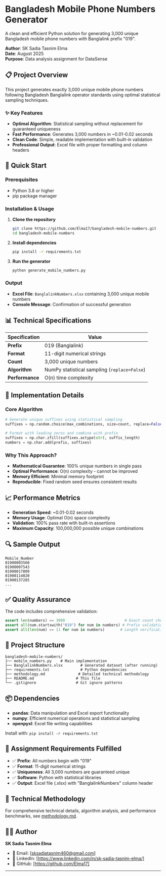 # Bangladesh Mobile Phone Numbers Generator

A clean and efficient Python solution for generating 3,000 unique Bangladesh mobile phone numbers with Banglalink prefix "019".

**Author**: SK Sadia Tasnim Elma  
**Date**: August 2025  
**Purpose**: Data analysis assignment for DataSense

## 📋 Project Overview

This project generates exactly 3,000 unique mobile phone numbers following Bangladesh Banglalink operator standards using optimal statistical sampling techniques.

### ✨ Key Features

- **Optimal Algorithm**: Statistical sampling without replacement for guaranteed uniqueness
- **Fast Performance**: Generates 3,000 numbers in ~0.01-0.02 seconds
- **Clean Code**: Simple, readable implementation with built-in validation
- **Professional Output**: Excel file with proper formatting and column headers

## 🚀 Quick Start

### Prerequisites
- Python 3.8 or higher
- pip package manager

### Installation & Usage

1. **Clone the repository**
   ```bash
   git clone https://github.com/Elma17/bangladesh-mobile-numbers.git
   cd bangladesh-mobile-numbers
   ```

2. **Install dependencies**
   ```bash
   pip install -r requirements.txt
   ```

3. **Run the generator**
   ```bash
   python generate_mobile_numbers.py
   ```

### Output
- **Excel File**: `BanglalinkNumbers.xlsx` containing 3,000 unique mobile numbers
- **Console Message**: Confirmation of successful generation

## 📊 Technical Specifications

| Specification | Value |
|---------------|-------|
| **Prefix** | 019 (Banglalink) |
| **Format** | 11-digit numerical strings |
| **Count** | 3,000 unique numbers |
| **Algorithm** | NumPy statistical sampling (`replace=False`) |
| **Performance** | O(n) time complexity |

## 🔧 Implementation Details

### Core Algorithm
```python
# Generate unique suffixes using statistical sampling
suffixes = np.random.choice(max_combinations, size=count, replace=False)

# Format with leading zeros and combine with prefix
suffixes = np.char.zfill(suffixes.astype(str), suffix_length)
numbers = np.char.add(prefix, suffixes)
```

### Why This Approach?
- **Mathematical Guarantee**: 100% unique numbers in single pass
- **Optimal Performance**: O(n) complexity - cannot be improved
- **Memory Efficient**: Minimal memory footprint
- **Reproducible**: Fixed random seed ensures consistent results

## 📈 Performance Metrics

- **Generation Speed**: ~0.01-0.02 seconds
- **Memory Usage**: Optimal O(n) space complexity
- **Validation**: 100% pass rate with built-in assertions
- **Maximum Capacity**: 100,000,000 possible unique combinations

## 🔍 Sample Output

```
Mobile_Number
01900003560
01900007543
01900017809
01900114020
01900137285
...
```

## ✅ Quality Assurance

The code includes comprehensive validation:
```python
assert len(numbers) == 3000                           # Exact count check
assert all(num.startswith("019") for num in numbers) # Prefix validation  
assert all(len(num) == 11 for num in numbers)       # Length verification
```

## 📁 Project Structure

```
bangladesh-mobile-numbers/
├── mobile_numbers.py    # Main implementation
├── BanglalinkNumbers.xlsx        # Generated dataset (after running)
├── requirements.txt              # Python dependencies
├── methodology.md               # Detailed technical methodology
├── README.md                   # This file
└── .gitignore                  # Git ignore patterns
```

## 📦 Dependencies

- **pandas**: Data manipulation and Excel export functionality
- **numpy**: Efficient numerical operations and statistical sampling
- **openpyxl**: Excel file writing capabilities

Install with: `pip install -r requirements.txt`

## 🎯 Assignment Requirements Fulfilled

- ✅ **Prefix**: All numbers begin with "019"
- ✅ **Format**: 11-digit numerical strings
- ✅ **Uniqueness**: All 3,000 numbers are guaranteed unique
- ✅ **Software**: Python with statistical libraries
- ✅ **Output**: Excel file (.xlsx) with "BanglalinkNumbers" column header

## 🔬 Technical Methodology

For comprehensive technical details, algorithm analysis, and performance benchmarks, see [methodology.md](methodology.md).

## 👩‍💻 Author

**SK Sadia Tasnim Elma**
- 📧 Email: [sksadiatasnim460@gmail.com]
- 💼 LinkedIn: [https://www.linkedin.com/in/sk-sadia-tasnim-elma/]
- 🐙 GitHub: [https://github.com/Elma17]


---
